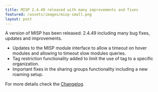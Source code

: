 ```yaml
---
title: MISP 2.4.49 released with many improvements and fixes
featured: /assets/images/misp-small.png
layout: post
---
```


<p>A version of MISP has been released: 2.4.49 including many bug fixes, updates and improvements.</p>

* Updates to the MISP module interface to allow a timeout on hover modules and allowing to timeout slow modules queries.
* Tag restriction functionality added to limit the use of tag to a specific organization.
* Important fixes in the sharing groups functionality including a new roaming setup.

For more details check the [Changelog](http://www.misp-project.org/Changelog.txt).

